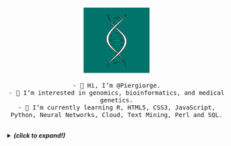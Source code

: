 <p align="center">
  <img src="dna.gif" width="30%">
  <br><br>
  <samp>
    - 👋 Hi, I’m @Piergiorge. <br/>
    - 👀 I’m interested in genomics, bioinformatics, and medical genetics. <br/>
    - 🌱 I’m currently learning R, HTML5, CSS3, JavaScript, Python, Neural Networks, Cloud, Text Mining, Perl and SQL. <br/>
  </samp>
</p>

<br>

<details>
  <summary> <b> <i>(click to expand!)</i></b> </summary>
  
  <br>
  
  [![Github Stats By Anurag](https://github-readme-stats.vercel.app/api?username=Piergiorge&show_icons=true&title_color=fff&icon_color=79ff97&text_color=9f9f9f&bg_color=151515)](https://github.com/Piergiorge/github-readme-stats)

---
<!---
Piergiorge/Piergiorge is a ✨ special ✨ repository because its `README.md` (this file) appears on your GitHub profile.
You can click the Preview link to take a look at your changes.
--->
